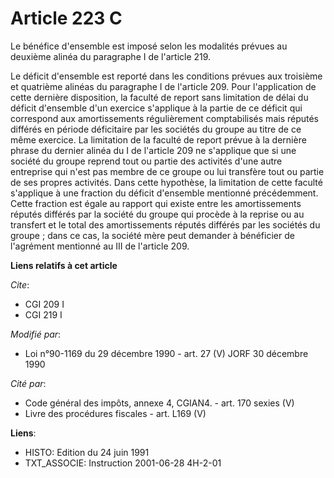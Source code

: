 # Article 223 C

Le bénéfice d'ensemble est imposé selon les modalités prévues au deuxième alinéa du paragraphe I de l'article 219.

Le déficit d'ensemble est reporté dans les conditions prévues aux troisième et quatrième alinéas du paragraphe I de l'article
209. Pour l'application de cette dernière disposition, la faculté de report sans limitation de délai du déficit d'ensemble
d'un exercice s'applique à la partie de ce déficit qui correspond aux amortissements régulièrement comptabilisés mais réputés
différés en période déficitaire par les sociétés du groupe au titre de ce même exercice. La limitation de la faculté de
report prévue à la dernière phrase du dernier alinéa du I de l'article 209 ne s'applique que si une société du groupe reprend
tout ou partie des activités d'une autre entreprise qui n'est pas membre de ce groupe ou lui transfère tout ou partie de ses
propres activités. Dans cette hypothèse, la limitation de cette faculté s'applique à une fraction du déficit d'ensemble
mentionné précédemment. Cette fraction est égale au rapport qui existe entre les amortissements réputés différés par la
société du groupe qui procède à la reprise ou au transfert et le total des amortissements réputés différés par les sociétés
du groupe ; dans ce cas, la société mère peut demander à bénéficier de l'agrément mentionné au III de l'article 209.

**Liens relatifs à cet article**

_Cite_:

  - CGI 209 I
  - CGI 219 I

_Modifié par_:

  - Loi n°90-1169 du 29 décembre 1990 - art. 27 (V) JORF 30 décembre 1990

_Cité par_:

  - Code général des impôts, annexe 4, CGIAN4. - art. 170 sexies (V)
  - Livre des procédures fiscales - art. L169 (V)

**Liens**:

  - HISTO: Edition du 24 juin 1991
  - TXT_ASSOCIE: Instruction 2001-06-28 4H-2-01
